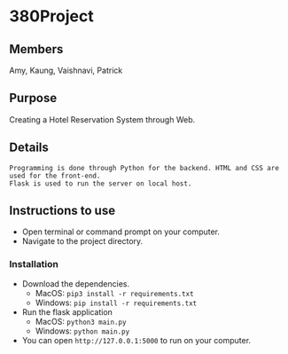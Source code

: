 # 380Project

## Members
Amy, Kaung, Vaishnavi, Patrick

## Purpose
Creating a Hotel Reservation System through Web.

## Details
    Programming is done through Python for the backend. HTML and CSS are used for the front-end. 
    Flask is used to run the server on local host. 

## Instructions to use
- Open terminal or command prompt on your computer.
- Navigate to the project directory. 

### Installation
- Download the dependencies. 
    - MacOS: `pip3 install -r requirements.txt`
    - Windows: `pip install -r requirements.txt`
- Run the flask application
    - MacOS: `python3 main.py`
    - Windows: `python main.py`
- You can open `http://127.0.0.1:5000` to run on your computer.

